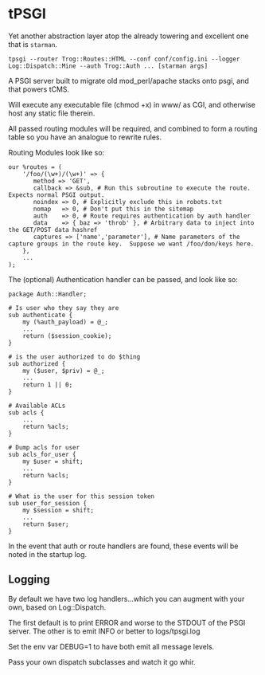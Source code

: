# tPSGI

Yet another abstraction layer atop the already towering and excellent one that is `starman`.

```
tpsgi --router Trog::Routes::HTML --conf conf/config.ini --logger Log::Dispatch::Mine --auth Trog::Auth ... [starman args]
```

A PSGI server built to migrate old mod\_perl/apache stacks onto psgi, and that powers tCMS.

Will execute any executable file (chmod +x) in www/ as CGI, and otherwise host any static file therein.

All passed routing modules will be required, and combined to form a routing table so you have an analogue to rewrite rules.

Routing Modules look like so:
```
our %routes = (
    '/foo/(\w+)/(\w+)' => {
       method => 'GET',
       callback => &sub, # Run this subroutine to execute the route.  Expects normal PSGI output.
       noindex => 0, # Explicitly exclude this in robots.txt
       nomap   => 0, # Don't put this in the sitemap
       auth    => 0, # Route requires authentication by auth handler
       data    => { baz => 'throb' }, # Arbitrary data to inject into the GET/POST data hashref
       captures => ['name','parameter'], # Name parameters of the capture groups in the route key.  Suppose we want /foo/don/keys here.
    },
    ...
);
```

The (optional) Authentication handler can be passed, and look like so:

```
package Auth::Handler;

# Is user who they say they are
sub authenticate {
    my (%auth_payload) = @_;
    ...
    return ($session_cookie);
}

# is the user authorized to do $thing
sub authorized {
    my ($user, $priv) = @_;
    ...
    return 1 || 0;
}

# Available ACLs
sub acls {
    ...
    return %acls;
}

# Dump acls for user
sub acls_for_user {
    my $user = shift;
    ...
    return %acls;
}

# What is the user for this session token
sub user_for_session {
    my $session = shift;
    ...
    return $user;
}
```

In the event that auth or route handlers are found, these events will be noted in the startup log.

## Logging

By default we have two log handlers...which you can augment with your own, based on Log::Dispatch.

The first default is to print ERROR and worse to the STDOUT of the PSGI server.
The other is to emit INFO or better to logs/tpsgi.log

Set the env var DEBUG=1 to have both emit all message levels.

Pass your own dispatch subclasses and watch it go whir.
